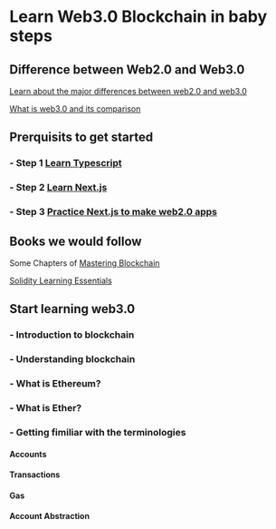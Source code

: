 # Learn Web3.0 Blockchain in baby steps
## Difference between Web2.0 and Web3.0

[Learn about the major differences between web2.0 and web3.0](https://ethereum.org/en/developers/docs/web2-vs-web3/)

[What is web3.0 and its comparison](https://www.youtube.com/watch?v=0tZFQs7qBfQ&t=61s&pp=ygUkZGlmZmVyZW5jZSBiZXR3ZWVuIHdlYjIuMCBhbmQgd2ViMy4w)

## Prerquisits to get started
###  - Step 1 [Learn Typescript](https://github.com/panaverse/learn-typescript)
###  - Step 2 [Learn Next.js](https://github.com/panaverse/learn-nextjs)
###  - Step 3 [Practice Next.js to make web2.0 apps](https://github.com/panaverse/styling-nextjs-projects)

## Books we would follow

Some Chapters of [Mastering Blockchain]()

[Solidity Learning Essentials](https://github.com/hamzagilani8/Learn-Web3.0/blob/main/Books/SOLIDITY_PROGRAMMING_ESSENTIALS.pdf)
## Start learning web3.0
### - Introduction to blockchain
### - Understanding blockchain
### - What is Ethereum?
### - What is Ether?
### - Getting fimiliar with the terminologies
#### Accounts
#### Transactions
#### Gas
#### Account Abstraction